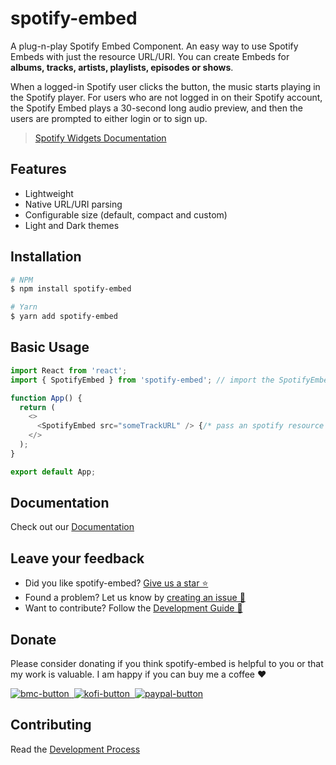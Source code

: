 # spotify-embed

A plug-n-play Spotify Embed Component. An easy way to use Spotify Embeds with just the resource URL/URI.
You can create Embeds for **albums, tracks, artists, playlists, episodes or shows**.

When a logged-in Spotify user clicks the button, the music starts playing in the Spotify player.
For users who are not logged in on their Spotify account, the Spotify Embed plays a 30-second long audio preview,
and then the users are prompted to either login or to sign up.

> [Spotify Widgets Documentation](https://developer.spotify.com/documentation/widgets/guides/adding-a-spotify-embed/)

## Features

- Lightweight
- Native URL/URI parsing
- Configurable size (default, compact and custom)
- Light and Dark themes

## Installation

```bash
# NPM
$ npm install spotify-embed

# Yarn
$ yarn add spotify-embed
```

## Basic Usage

```js
import React from 'react';
import { SpotifyEmbed } from 'spotify-embed'; // import the SpotifyEmbed component

function App() {
  return (
    <>
      <SpotifyEmbed src="someTrackURL" /> {/* pass an spotify resource URL/URI */}
    </>
  );
}

export default App;
```

## Documentation

Check out our [Documentation](https://spotify-embed.netlify.app/)

## Leave your feedback

- Did you like spotify-embed? [Give us a star ⭐](https://github.com/Gabb-c/spotify-embed)
- Found a problem? Let us know by [creating an issue 🔎](https://github.com/Gabb-c/spotify-embed/issues)
- Want to contribute? Follow the [Development Guide 📑](https://github.com/Gabb-c/spotify-embed/blob/main/.github/CONTRIBUTING.md)

## Donate

Please consider donating if you think spotify-embed is helpful to you or that my work is valuable. I am happy if you can buy me a coffee ❤️

<a href="https://www.buymeacoffee.com">
  <img alt="bmc-button" src="https://img.shields.io/badge/Buy_Me_A_Coffee-FFDD00?style=for-the-badge&logo=buy-me-a-coffee&logoColor=black">
</a>
<a href="https://ko-fi.com">
  <img alt="kofi-button" src="https://img.shields.io/badge/Ko--fi-F16061?style=for-the-badge&logo=ko-fi&logoColor=white">
</a>
<a href="https://www.paypal.com/donate?business=8TYDGB7874HT2&no_recurring=0&item_name=development&currency_code=USD">
  <img alt="paypal-button" src="https://img.shields.io/badge/PayPal-00457C?style=for-the-badge&logo=paypal&logoColor=white">
</a>

## Contributing

Read the [Development Process](https://github.com/Gabb-c/spotify-embed/blob/main/.github/CONTRIBUTING.md)
